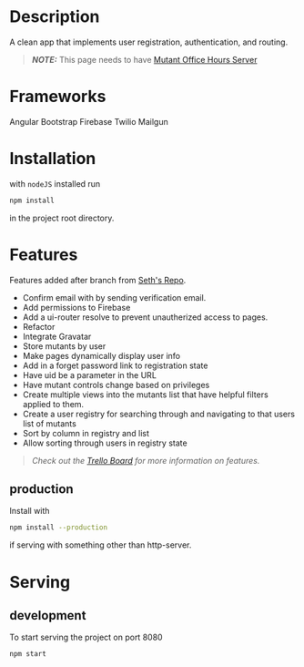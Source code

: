 Description
=======
A clean app that implements user registration, authentication, and routing.

> ***NOTE:*** This page needs to have [Mutant Office Hours Server](https://github.com/Alex-Aralis/mutant-office-hour-server)

Frameworks
======
Angular
Bootstrap
Firebase
Twilio
Mailgun

Installation
======

with `nodeJS` installed run 

```bash
npm install
```

in the project root directory.

# Features

Features added after branch from [Seth's Repo](https://github.com/xternbootcamp16/mutant-office-hours).
- Confirm email with by sending verification email.
- Add permissions to Firebase
- Add a ui-router resolve to prevent unautherized access to pages.
- Refactor
- Integrate Gravatar
- Store mutants by user
- Make pages dynamically display user info
- Add in a forget password link to registration state
- Have uid be a parameter in the URL
- Have mutant controls change based on privileges
- Create multiple views into the mutants list that have helpful filters applied to them.
- Create a user registry for searching through and navigating to that users list of mutants
- Sort by column in registry and list
- Allow sorting through users in registry state

> *Check out the [Trello Board](https://trello.com/b/OaqYu17J/mutant-office-hours) for more information on features.*

production
------

Install with

```bash
npm install --production
```

if serving with something other than http-server.

Serving
==========

development
------
To start serving the project on port 8080

```bash
npm start
```
